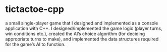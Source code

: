 # tictactoe-cpp


a small single-player game that I designed and implemented as a console application with C++. I designed/implemented the game logic (player turns, win conditions etc.), created the AI’s choice algorithm (for deciding appropriate turns to make), and implemented the data structures required for the game’s AI to function.
